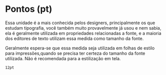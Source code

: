 # Pontos (pt)

Essa unidade é a mais conhecida pelos designers, principalmente os que estudam tipografia, você também muito provavelmente já usou e nem sabia, ela é geralmente utilizada em propriedades relacionadas a fonte, e a maioria dos editores de texto utilizam essa medida como tamanho da fonte.

Geralmente espera-se que essa medida seja utilizada em folhas de estilo para impressões,quando se precisa ter certeza do tamanho da fonte utilizada. Não é recomendada para a estilização em tela.

```css
12pt
```
